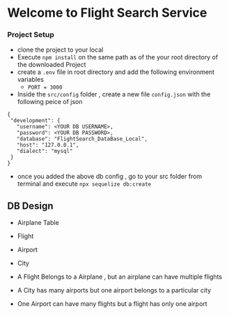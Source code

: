 # Welcome to Flight Search Service

### Project Setup

- clone the project to your local
- Execute `npm install` on the same path as of the your root directory of the downloaded Project
- create a `.env` file in root directory and add the following environment variables
    - `PORT = 3000`
- Inside the `src/config` folder , create a new file `config.json` with the following peice of json

 ```
{
  "development": {
    "username": <YOUR DB USERNAME>,
    "password": <YOUR DB PASSWORD>,
    "database": "FlightSearch_DataBase_Local",
    "host": "127.0.0.1",
    "dialect": "mysql"
  }
}

 ``` 



 - once you added the above db config , go to your src folder from terminal and execute `npx sequelize db:create`


## DB Design
- Airplane Table
- Flight 
- Airport
- City

- A Flight Belongs to a Airplane , but an airplane can have multiple flights
- A City has many airports but one airport belongs to a particular city
- One Airport can have many flights but a flight has only one airport





